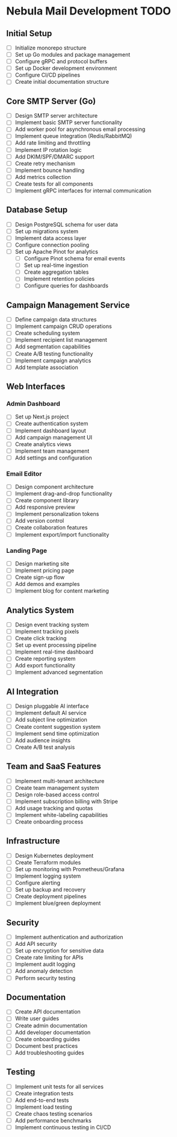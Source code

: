 # Nebula Mail Development TODO

## Initial Setup

- [ ] Initialize monorepo structure
- [ ] Set up Go modules and package management
- [ ] Configure gRPC and protocol buffers
- [ ] Set up Docker development environment
- [ ] Configure CI/CD pipelines
- [ ] Create initial documentation structure

## Core SMTP Server (Go)

- [ ] Design SMTP server architecture
- [ ] Implement basic SMTP server functionality
- [ ] Add worker pool for asynchronous email processing
- [ ] Implement queue integration (Redis/RabbitMQ)
- [ ] Add rate limiting and throttling
- [ ] Implement IP rotation logic
- [ ] Add DKIM/SPF/DMARC support
- [ ] Create retry mechanism
- [ ] Implement bounce handling
- [ ] Add metrics collection
- [ ] Create tests for all components
- [ ] Implement gRPC interfaces for internal communication

## Database Setup

- [ ] Design PostgreSQL schema for user data
- [ ] Set up migrations system
- [ ] Implement data access layer
- [ ] Configure connection pooling
- [ ] Set up Apache Pinot for analytics
  - [ ] Configure Pinot schema for email events
  - [ ] Set up real-time ingestion
  - [ ] Create aggregation tables
  - [ ] Implement retention policies
  - [ ] Configure queries for dashboards

## Campaign Management Service

- [ ] Define campaign data structures
- [ ] Implement campaign CRUD operations
- [ ] Create scheduling system
- [ ] Implement recipient list management
- [ ] Add segmentation capabilities
- [ ] Create A/B testing functionality
- [ ] Implement campaign analytics
- [ ] Add template association

## Web Interfaces

### Admin Dashboard

- [ ] Set up Next.js project
- [ ] Create authentication system
- [ ] Implement dashboard layout
- [ ] Add campaign management UI
- [ ] Create analytics views
- [ ] Implement team management
- [ ] Add settings and configuration

### Email Editor

- [ ] Design component architecture
- [ ] Implement drag-and-drop functionality
- [ ] Create component library
- [ ] Add responsive preview
- [ ] Implement personalization tokens
- [ ] Add version control
- [ ] Create collaboration features
- [ ] Implement export/import functionality

### Landing Page

- [ ] Design marketing site
- [ ] Implement pricing page
- [ ] Create sign-up flow
- [ ] Add demos and examples
- [ ] Implement blog for content marketing

## Analytics System

- [ ] Design event tracking system
- [ ] Implement tracking pixels
- [ ] Create click tracking
- [ ] Set up event processing pipeline
- [ ] Implement real-time dashboard
- [ ] Create reporting system
- [ ] Add export functionality
- [ ] Implement advanced segmentation

## AI Integration

- [ ] Design pluggable AI interface
- [ ] Implement default AI service
- [ ] Add subject line optimization
- [ ] Create content suggestion system
- [ ] Implement send time optimization
- [ ] Add audience insights
- [ ] Create A/B test analysis

## Team and SaaS Features

- [ ] Implement multi-tenant architecture
- [ ] Create team management system
- [ ] Design role-based access control
- [ ] Implement subscription billing with Stripe
- [ ] Add usage tracking and quotas
- [ ] Implement white-labeling capabilities
- [ ] Create onboarding process

## Infrastructure

- [ ] Design Kubernetes deployment
- [ ] Create Terraform modules
- [ ] Set up monitoring with Prometheus/Grafana
- [ ] Implement logging system
- [ ] Configure alerting
- [ ] Set up backup and recovery
- [ ] Create deployment pipelines
- [ ] Implement blue/green deployment

## Security

- [ ] Implement authentication and authorization
- [ ] Add API security
- [ ] Set up encryption for sensitive data
- [ ] Create rate limiting for APIs
- [ ] Implement audit logging
- [ ] Add anomaly detection
- [ ] Perform security testing

## Documentation

- [ ] Create API documentation
- [ ] Write user guides
- [ ] Create admin documentation
- [ ] Add developer documentation
- [ ] Create onboarding guides
- [ ] Document best practices
- [ ] Add troubleshooting guides

## Testing

- [ ] Implement unit tests for all services
- [ ] Create integration tests
- [ ] Add end-to-end tests
- [ ] Implement load testing
- [ ] Create chaos testing scenarios
- [ ] Add performance benchmarks
- [ ] Implement continuous testing in CI/CD
